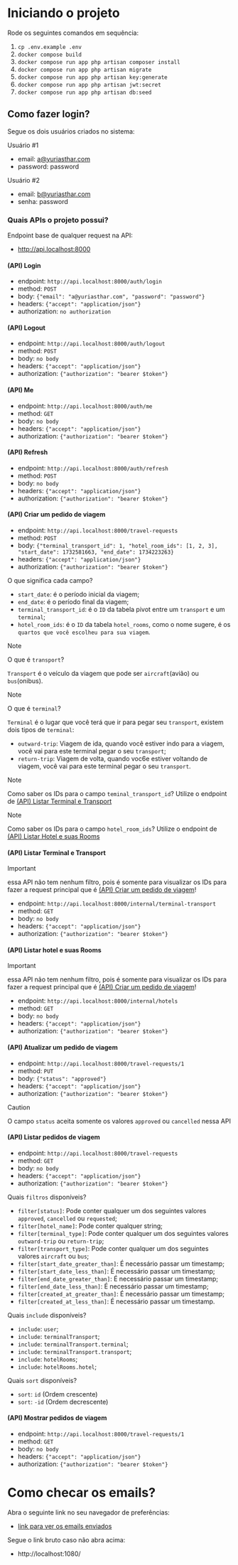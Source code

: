 # Iniciando o projeto

Rode os seguintes comandos em sequência:

1. `cp .env.example .env`
2. `docker compose build`
3. `docker compose run app php artisan composer install`
4. `docker compose run app php artisan migrate`
5. `docker compose run app php artisan key:generate`
6. `docker compose run app php artisan jwt:secret`
7. `docker compose run app php artisan db:seed`

## Como fazer login?

Segue os dois usuários criados no sistema:

Usuário #1

- email: a@yuriasthar.com
- password: password

Usuário #2

- email: b@yuriasthar.com
- senha: password

### Quais APIs o projeto possui?

Endpoint base de qualquer request na API:

- http://api.localhost:8000

#### (API) Login

- endpoint: `http://api.localhost:8000/auth/login`
- method: `POST`
- body: `{"email": "a@yuriasthar.com", "password": "password"}`
- headers: `{"accept": "application/json"}`
- authorization: `no authorization`

#### (API) Logout

- endpoint: `http://api.localhost:8000/auth/logout`
- method: `POST`
- body: `no body`
- headers: `{"accept": "application/json"}`
- authorization: `{"authorization": "bearer $token"}`

#### (API) Me

- endpoint: `http://api.localhost:8000/auth/me`
- method: `GET`
- body: `no body`
- headers: `{"accept": "application/json"}`
- authorization: `{"authorization": "bearer $token"}`

#### (API) Refresh

- endpoint: `http://api.localhost:8000/auth/refresh`
- method: `POST`
- body: `no body`
- headers: `{"accept": "application/json"}`
- authorization: `{"authorization": "bearer $token"}`

#### (API) Criar um pedido de viagem

- endpoint: `http://api.localhost:8000/travel-requests`
- method: `POST`
- body: `{"terminal_transport_id": 1, "hotel_room_ids": [1, 2, 3], "start_date": 1732581663, "end_date": 1734223263}`
- headers: `{"accept": "application/json"}`
- authorization: `{"authorization": "bearer $token"}`

O que significa cada campo?

- `start_date`: é o período inicial da viagem;
- `end_date`: é o período final da viagem;
- `terminal_transport_id`: é o `ID` da tabela pivot entre um `transport` e um `terminal`;
- `hotel_room_ids`: é o `ID` da tabela `hotel_rooms`, como o nome sugere, é os `quartos que você escolheu para sua viagem`.

> [!NOTE] 
> 
> O que é `transport`?
>
> `Transport` é o veículo da viagem que pode ser `aircraft`(avião) ou `bus`(onibus).


> [!NOTE] 
> 
> O que é `terminal`?
>
> `Terminal` é o lugar que você terá que ir para pegar seu `transport`, existem dois tipos de `terminal`:
> 
> - `outward-trip`: Viagem de ida, quando você estiver indo para a viagem, você vai para este terminal pegar o seu `transport`;
> - `return-trip`: Viagem de volta, quando voc6e estiver voltando de viagem, você vai para este terminal pegar o seu `transport`.

> [!NOTE]
>
> Como saber os IDs para o campo `teminal_transport_id`? Utilize o endpoint de [(API) Listar Terminal e Transport](#api-listar-terminal-e-transport)

> [!NOTE]
>
> Como saber os IDs para o campo `hotel_room_ids`? Utilize o endpoint de [(API) Listar Hotel e suas Rooms](#api-listar-hotel-e-suas-rooms)

#### (API) Listar Terminal e Transport

> [!IMPORTANT]
>
> essa API não tem nenhum filtro, pois é somente para visualizar os IDs para fazer a request principal que é [(API) Criar um pedido de viagem](#api-criar-um-pedido-de-viagem)!

- endpoint: `http://api.localhost:8000/internal/terminal-transport`
- method: `GET`
- body: `no body`
- headers: `{"accept": "application/json"}`
- authorization: `{"authorization": "bearer $token"}`

#### (API) Listar hotel e suas Rooms

> [!IMPORTANT]
>
> essa API não tem nenhum filtro, pois é somente para visualizar os IDs para fazer a request principal que é [(API) Criar um pedido de viagem](#api-criar-um-pedido-de-viagem)!

- endpoint: `http://api.localhost:8000/internal/hotels`
- method: `GET`
- body: `no body`
- headers: `{"accept": "application/json"}`
- authorization: `{"authorization": "bearer $token"}`

#### (API) Atualizar um pedido de viagem

- endpoint: `http://api.localhost:8000/travel-requests/1`
- method: `PUT`
- body: `{"status": "approved"}`
- headers: `{"accept": "application/json"}`
- authorization: `{"authorization": "bearer $token"}`

> [!CAUTION]
> 
> O campo `status` aceita somente os valores `approved` ou `cancelled` nessa API

#### (API) Listar pedidos de viagem

- endpoint: `http://api.localhost:8000/travel-requests`
- method: `GET`
- body: `no body`
- headers: `{"accept": "application/json"}`
- authorization: `{"authorization": "bearer $token"}`

Quais `filtros` disponíveis?

- `filter[status]`: Pode conter qualquer um dos seguintes valores `approved`, `cancelled` ou `requested`;
- `filter[hotel_name]`: Pode conter qualquer string;
- `filter[terminal_type]`: Pode conter qualquer um dos seguintes valores `outward-trip` ou `return-trip`;
- `filter[transport_type]`: Pode conter qualquer um dos seguintes valores `aircraft` ou `bus`;
- `filter[start_date_greater_than]`: É necessário passar um timestamp; 
- `filter[start_date_less_than]`: É necessário passar um timestamp;
- `filter[end_date_greater_than]`: É necessário passar um timestamp;
- `filter[end_date_less_than]`: É necessário passar um timestamp;
- `filter[created_at_greater_than]`: É necessário passar um timestamp;
- `filter[created_at_less_than]`: É necessário passar um timestamp.

Quais `include` disponíveis?

- `include`: `user`;
- `include`: `terminalTransport`;
- `include`: `terminalTransport.terminal`;
- `include`: `terminalTransport.transport`;
- `include`: `hotelRooms`;
- `include`: `hotelRooms.hotel`;

Quais `sort` disponíveis?

- `sort`: `id` (Ordem crescente)
- `sort`: `-id` (Ordem decrescente)

#### (API) Mostrar pedidos de viagem

- endpoint: `http://api.localhost:8000/travel-requests/1`
- method: `GET`
- body: `no body`
- headers: `{"accept": "application/json"}`
- authorization: `{"authorization": "bearer $token"}`

# Como checar os emails?

Abra o seguinte link no seu navegador de preferências:

- [link para ver os emails enviados](http://localhost:1080/)

Segue o link bruto caso não abra acima:

- http://localhost:1080/
